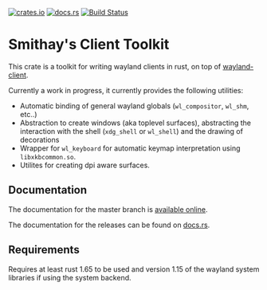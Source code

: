 [![crates.io](https://img.shields.io/crates/v/smithay-client-toolkit.svg)](https://crates.io/crates/smithay-client-toolkit)
[![docs.rs](https://docs.rs/smithay-client-toolkit/badge.svg)](https://docs.rs/smithay-client-toolkit)
[![Build Status](https://github.com/Smithay/client-toolkit/workflows/Continuous%20Integration/badge.svg)](https://github.com/Smithay/client-toolkit/actions?query=workflow%3A%22Continuous+Integration%22)

# Smithay's Client Toolkit

This crate is a toolkit for writing wayland clients in rust, on top of [wayland-client](https://crates.io/crates/wayland-client).

Currently a work in progress, it currently provides the following utilities:

- Automatic binding of general wayland globals (`wl_compositor`, `wl_shm`, etc..)
- Abstraction to create windows (aka toplevel surfaces), abstracting the interaction
  with the shell (`xdg_shell` or `wl_shell`) and the drawing of decorations
- Wrapper for `wl_keyboard` for automatic keymap interpretation using `libxkbcommon.so`.
- Utilites for creating dpi aware surfaces.

## Documentation

The documentation for the master branch is [available online](https://smithay.github.io/client-toolkit/).

The documentation for the releases can be found on [docs.rs](https://docs.rs/smithay-client-toolkit).

## Requirements

Requires at least rust 1.65 to be used and version 1.15 of the wayland system libraries if
using the system backend.
